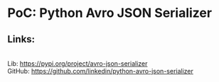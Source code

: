 # PoC: Python Avro JSON Serializer
## Links:
<br/> Lib: https://pypi.org/project/avro-json-serializer
<br/> GitHub: https://github.com/linkedin/python-avro-json-serializer
